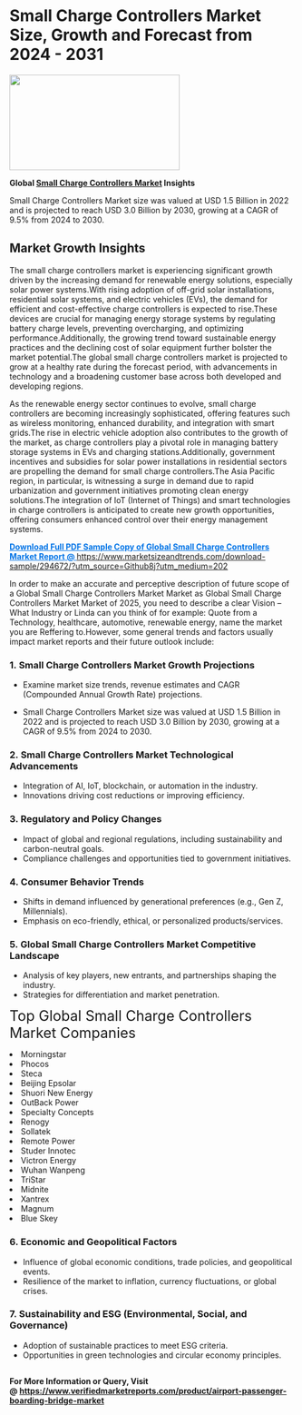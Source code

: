 <H1>Small Charge Controllers Market Size, Growth and Forecast from 2024 - 2031</H1><img class="aligncenter size-medium wp-image-584254" src="https://thirdeyenews.in/wp-content/uploads/2024/09/Global-Market-Research-300x168.jpeg" alt="" width="300" height="168" /><p><strong>Global&nbsp;<a href="https://www.marketsizeandtrends.com/download-sample/294672/?utm_source=Github8j?utm_medium=202">Small Charge Controllers Market</a> Insights</strong></p><p>Small Charge Controllers Market size was valued at USD 1.5 Billion in 2022 and is projected to reach USD 3.0 Billion by 2030, growing at a CAGR of 9.5% from 2024 to 2030.</p><p><h2>Market Growth Insights</h2> <p>The small charge controllers market is experiencing significant growth driven by the increasing demand for renewable energy solutions, especially solar power systems.With rising adoption of off-grid solar installations, residential solar systems, and electric vehicles (EVs), the demand for efficient and cost-effective charge controllers is expected to rise.These devices are crucial for managing energy storage systems by regulating battery charge levels, preventing overcharging, and optimizing performance.Additionally, the growing trend toward sustainable energy practices and the declining cost of solar equipment further bolster the market potential.The global small charge controllers market is projected to grow at a healthy rate during the forecast period, with advancements in technology and a broadening customer base across both developed and developing regions.<a href="#sample" style="font-weight: bold; color: #0073e6;"></a></p> <p>As the renewable energy sector continues to evolve, small charge controllers are becoming increasingly sophisticated, offering features such as wireless monitoring, enhanced durability, and integration with smart grids.The rise in electric vehicle adoption also contributes to the growth of the market, as charge controllers play a pivotal role in managing battery storage systems in EVs and charging stations.Additionally, government incentives and subsidies for solar power installations in residential sectors are propelling the demand for small charge controllers.The Asia Pacific region, in particular, is witnessing a surge in demand due to rapid urbanization and government initiatives promoting clean energy solutions.The integration of IoT (Internet of Things) and smart technologies in charge controllers is anticipated to create new growth opportunities, offering consumers enhanced control over their energy management systems.<a href="#more" style="font-weight: bold; color: #0073e6;"></p><p><span class=""><strong>Download Full PDF Sample Copy of Global Small Charge Controllers Market Report</strong> @ <a href="https://www.marketsizeandtrends.com/download-sample/294672/?utm_source=Github8j?utm_medium=202" target="_blank">https://www.marketsizeandtrends.com/download-sample/294672/?utm_source=Github8j?utm_medium=202</a></span></p><p>In order to make an accurate and perceptive description of future scope of a Global&nbsp;Small Charge Controllers Market Market as Global&nbsp;Small Charge Controllers Market Market of 2025, you need to describe a clear Vision &ndash; What Industry or Linda can you think of for example: Quote from a Technology, healthcare, automotive, renewable energy, name the market you are Reffering to.However, some general trends and factors usually impact market reports and their future outlook include:</p><h3>1.&nbsp;<strong>Small Charge Controllers Market Growth Projections</strong></h3><ul><li>Examine market size trends, revenue estimates and CAGR (Compounded Annual Growth Rate) projections.</li><li><p>Small Charge Controllers Market size was valued at USD 1.5 Billion in 2022 and is projected to reach USD 3.0 Billion by 2030, growing at a CAGR of 9.5% from 2024 to 2030.</p></li></ul><h3>2.&nbsp;<strong>Small Charge Controllers Market Technological Advancements</strong></h3><ul><li>Integration of AI, IoT, blockchain, or automation in the industry.</li><li>Innovations driving cost reductions or improving efficiency.</li></ul><h3>3.&nbsp;<strong>Regulatory and Policy Changes</strong></h3><ul><li>Impact of global and regional regulations, including sustainability and carbon-neutral goals.</li><li>Compliance challenges and opportunities tied to government initiatives.</li></ul><h3>4.&nbsp;<strong>Consumer Behavior Trends</strong></h3><ul><li>Shifts in demand influenced by generational preferences (e.g., Gen Z, Millennials).</li><li>Emphasis on eco-friendly, ethical, or personalized products/services.</li></ul><h3>5.&nbsp;<strong>Global Small Charge Controllers Market Competitive Landscape</strong></h3><ul><li>Analysis of key players, new entrants, and partnerships shaping the industry.</li><li>Strategies for differentiation and market penetration.</li></ul><p data-pm-slice="1 1 []"><span style="color: inherit; font-family: inherit; font-size: 25px;">Top Global Small Charge Controllers Market Companies</span></p><div class="" data-test-id=""><p><li>Morningstar</li><li> Phocos</li><li> Steca</li><li> Beijing Epsolar</li><li> Shuori New Energy</li><li> OutBack Power</li><li> Specialty Concepts</li><li> Renogy</li><li> Sollatek</li><li> Remote Power</li><li> Studer Innotec</li><li> Victron Energy</li><li> Wuhan Wanpeng</li><li> TriStar</li><li> Midnite</li><li> Xantrex</li><li> Magnum</li><li> Blue Skey</li></p></div><h3>6.&nbsp;<strong>Economic and Geopolitical Factors</strong></h3><ul><li>Influence of global economic conditions, trade policies, and geopolitical events.</li><li>Resilience of the market to inflation, currency fluctuations, or global crises.</li></ul><h3>7.&nbsp;<strong>Sustainability and ESG (Environmental, Social, and Governance)</strong></h3><ul><li>Adoption of sustainable practices to meet ESG criteria.</li><li>Opportunities in green technologies and circular economy principles.</li></ul><h2><strong style="font-size: 14px;">For More Information or Query, Visit @&nbsp;</strong><a style="background-color: #ffffff; font-size: 14px;" href="https://www.marketsizeandtrends.com/report/small-charge-controllers-market/" target="_blank">https://www.verifiedmarketreports.com/product/airport-passenger-boarding-bridge-market</a></h2>